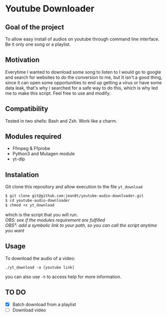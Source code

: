 # Youtube Downloader


## Goal of the project
 To allow easy install of audios on youtube through command line interface. Be it only one song or a playlist.


 ## Motivation
 Everytime I wanted to download some song to listen to I would go to google and search for websites to do the conversion to me, but It isn't a good thing, since it can open some opportunities to end up getting a virus or have some data leak, that's why I searched for a safe way to do this, which is why led me to make this script. Feel free to use and modify.


 ## Compatibility
  Tested in two shells: Bash and Zsh. Work like a charm.


## Modules required
 - Ffmpeg & Ffprobe
 - Python3 and Mutagen module
 - yt-dlp


## Instalation
 Git clone this repository and allow execution to the file `yt_download`  
 ```sh
$ git clone git@github.com:jean0t/youtube-audio-downloader.git
$ cd youtube-audio-downloader
$ chmod +x yt_download
```
 which is the script that you will run.  
*OBS: see if the modules requirement are fulfilled*  
*OBS²: add a symbolic link to your path, so you can call the script anytime you want*

## Usage

To download the audio of a video:
```
./yt_download -a [youtube link]
```
you can also use `-h` to access help for more information.


## TO DO
- [x]  Batch download from a playlist
- [ ]  Download video
